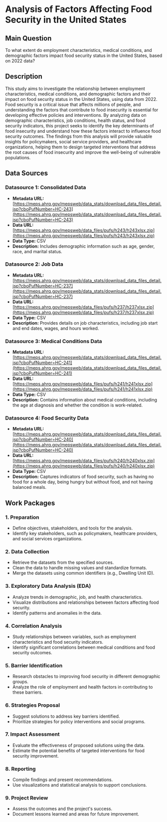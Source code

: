 # Analysis of Factors Affecting Food Security in the United States

## Main Question
To what extent do employment characteristics, medical conditions, and demographic factors impact food security status in the United States, based on 2022 data?

## Description
This study aims to investigate the relationship between employment characteristics, medical conditions, and demographic factors and their impact on food security status in the United States, using data from 2022. Food security is a critical issue that affects millions of people, and understanding the factors that contribute to food insecurity is essential for developing effective policies and interventions. By analyzing data on demographic characteristics, job conditions, health status, and food security indicators, this project seeks to identify the key determinants of food insecurity and understand how these factors interact to influence food security outcomes. The findings from this analysis will provide valuable insights for policymakers, social service providers, and healthcare organizations, helping them to design targeted interventions that address the root causes of food insecurity and improve the well-being of vulnerable populations.

## Data Sources

### Datasource 1: Consolidated Data
- **Metadata URL:** [https://meps.ahrq.gov/mepsweb/data_stats/download_data_files_detail.jsp?cboPufNumber=HC-243](https://meps.ahrq.gov/mepsweb/data_stats/download_data_files_detail.jsp?cboPufNumber=HC-243)
- **Data URL:** [https://meps.ahrq.gov/mepsweb/data_files/pufs/h243/h243xlsx.zip](https://meps.ahrq.gov/mepsweb/data_files/pufs/h243/h243xlsx.zip)
- **Data Type:** CSV
- **Description:** Includes demographic information such as age, gender, race, and marital status.

### Datasource 2: Job Data
- **Metadata URL:** [https://meps.ahrq.gov/mepsweb/data_stats/download_data_files_detail.jsp?cboPufNumber=HC-237](https://meps.ahrq.gov/mepsweb/data_stats/download_data_files_detail.jsp?cboPufNumber=HC-237)
- **Data URL:** [https://meps.ahrq.gov/mepsweb/data_files/pufs/h237/h237xlsx.zip](https://meps.ahrq.gov/mepsweb/data_files/pufs/h237/h237xlsx.zip)
- **Data Type:** CSV
- **Description:** Provides details on job characteristics, including job start and end dates, wages, and hours worked.

### Datasource 3: Medical Conditions Data
- **Metadata URL:** [https://meps.ahrq.gov/mepsweb/data_stats/download_data_files_detail.jsp?cboPufNumber=HC-241](https://meps.ahrq.gov/mepsweb/data_stats/download_data_files_detail.jsp?cboPufNumber=HC-241)
- **Data URL:** [https://meps.ahrq.gov/mepsweb/data_files/pufs/h241/h241xlsx.zip](https://meps.ahrq.gov/mepsweb/data_files/pufs/h241/h241xlsx.zip)
- **Data Type:** CSV
- **Description:** Contains information about medical conditions, including the age at diagnosis and whether the condition is work-related.

### Datasource 4: Food Security Data
- **Metadata URL:** [https://meps.ahrq.gov/mepsweb/data_stats/download_data_files_detail.jsp?cboPufNumber=HC-240](https://meps.ahrq.gov/mepsweb/data_stats/download_data_files_detail.jsp?cboPufNumber=HC-240)
- **Data URL:** [https://meps.ahrq.gov/mepsweb/data_files/pufs/h240/h240xlsx.zip](https://meps.ahrq.gov/mepsweb/data_files/pufs/h240/h240xlsx.zip)
- **Data Type:** CSV
- **Description:** Captures indicators of food security, such as having no food for a whole day, being hungry but without food, and not having balanced meals.

## Work Packages

### 1. Preparation
   - Define objectives, stakeholders, and tools for the analysis.
   - Identify key stakeholders, such as policymakers, healthcare providers, and social services organizations.

### 2. Data Collection
   - Retrieve the datasets from the specified sources.
   - Clean the data to handle missing values and standardize formats.
   - Merge the datasets using common identifiers (e.g., Dwelling Unit ID).

### 3. Exploratory Data Analysis (EDA)
   - Analyze trends in demographic, job, and health characteristics.
   - Visualize distributions and relationships between factors affecting food security.
   - Identify patterns and anomalies in the data.

### 4. Correlation Analysis
   - Study relationships between variables, such as employment characteristics and food security indicators.
   - Identify significant correlations between medical conditions and food security outcomes.

### 5. Barrier Identification
   - Research obstacles to improving food security in different demographic groups.
   - Analyze the role of employment and health factors in contributing to these barriers.

### 6. Strategies Proposal
   - Suggest solutions to address key barriers identified.
   - Prioritize strategies for policy interventions and social programs.

### 7. Impact Assessment
   - Evaluate the effectiveness of proposed solutions using the data.
   - Estimate the potential benefits of targeted interventions for food security improvement.

### 8. Reporting
   - Compile findings and present recommendations.
   - Use visualizations and statistical analysis to support conclusions.

### 9. Project Review
   - Assess the outcomes and the project's success.
   - Document lessons learned and areas for future improvement.
